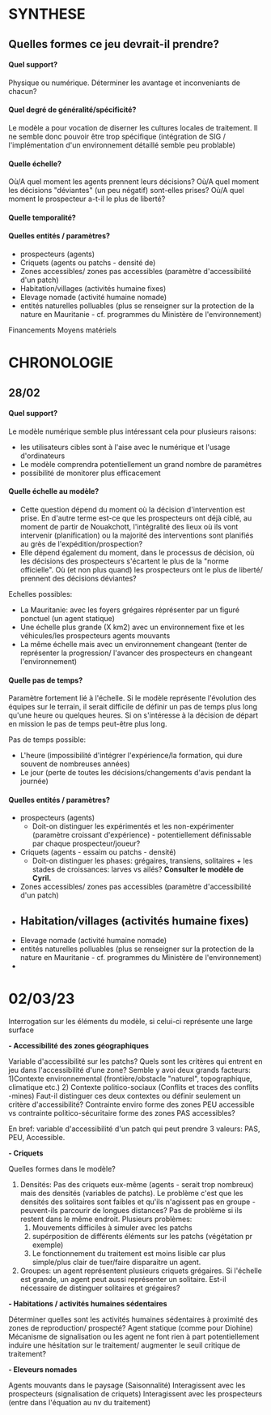 # SYNTHESE

## Quelles formes ce jeu devrait-il prendre? 

#### Quel support? 
Physique ou numérique. Déterminer les avantage et inconveniants de chacun?  

#### Quel degré de généralité/spécificité? 
Le modèle a pour vocation de diserner les cultures locales de traitement. Il ne semble donc pouvoir être trop spécifique (intégration de SIG / l'implémentation d'un environnement détaillé semble peu problable)

#### Quelle échelle? 
Où/A quel moment les agents prennent leurs décisions? 
Où/A quel moment les décisions "déviantes" (un peu négatif) sont-elles prises? 
Où/A quel moment le prospecteur a-t-il le plus de liberté? 

#### Quelle temporalité? 

#### Quelles entités / paramètres?
- prospecteurs (agents)
- Criquets (agents ou patchs - densité de)
- Zones accessibles/ zones pas accessibles (paramètre d'accessibilité d'un patch)
- Habitation/villages (activités humaine fixes)
- Elevage nomade (activité humaine nomade)
- entités naturelles polluables (plus se renseigner sur la protection de la nature en Mauritanie - cf. programmes du Ministère de l'environnement)

Financements 
Moyens matériels 



# CHRONOLOGIE 

## 28/02 

#### Quel support? 

Le modèle numérique semble plus intéressant cela pour plusieurs raisons: 
- les utilisateurs cibles sont à l'aise avec le numérique et l'usage d'ordinateurs 
- Le modèle comprendra potentiellement un grand nombre de paramètres
- possibilité de monitorer plus efficacement

#### Quelle échelle au modèle? 

- Cette question dépend du moment où la décision d'intervention est prise. En d'autre terme est-ce que les prospecteurs ont déjà ciblé, au moment de partir de Nouakchott, l'intégralité des lieux où ils vont intervenir (planification) ou la majorité des interventions sont planifiés au grès de l'expédition/prospection? 
- Elle dépend également du moment, dans le processus de décision, où les décisions des prospecteurs s'écartent le plus de la "norme officielle". Où (et non plus quand) les prospecteurs ont le plus de liberté/ prennent des décisions déviantes? 

Echelles possibles: 
- La Mauritanie: avec les foyers grégaires réprésenter par un figuré ponctuel (un agent statique)
- Une échelle plus grande (X km2) avec un environnement fixe et les véhicules/les prospecteurs agents mouvants
- La même échelle mais avec un environnement changeant (tenter de représenter la progression/ l'avancer des prospecteurs en changeant l'environnement)

#### Quelle pas de temps? 

Paramètre fortement lié à l'échelle. Si le modèle représente l'évolution des équipes sur le terrain, il serait difficile de définir un pas de temps plus long qu'une heure ou quelques heures. Si on s'intéresse à la décision de départ en mission le pas de temps peut-être plus long. 

Pas de temps possible: 
- L'heure (impossibilité d'intégrer l'expérience/la formation, qui dure souvent de nombreuses années)
- Le jour (perte de toutes les décisions/changements d'avis pendant la journée)

#### Quelles entités / paramètres?
- prospecteurs (agents)
	- Doit-on distinguer les expérimentés et les non-expérimenter (paramètre croissant d'expérience) - potentiellement définissable par chaque prospecteur/joueur? 
- Criquets (agents - essaim ou patchs - densité)
	- Doit-on distinguer les phases: grégaires, transiens, solitaires + les stades de croissances: larves vs ailés? **Consulter le modèle de Cyril.** 
- Zones accessibles/ zones pas accessibles (paramètre d'accessibilité d'un patch)
- Habitation/villages (activités humaine fixes)
	- 
- Elevage nomade (activité humaine nomade)
- entités naturelles polluables (plus se renseigner sur la protection de la nature en Mauritanie - cf. programmes du Ministère de l'environnement)
- 

# 02/03/23

Interrogation sur les éléments du modèle, si celui-ci représente une large surface

**- Accessibilité des zones géographiques**

Variable d'accessibilité sur les patchs?
Quels sont les critères qui entrent en jeu dans l'accessibilité d'une zone? Semble y avoi deux grands facteurs: 1)Contexte environnemental (frontière/obstacle "naturel", topographique, climatique etc.) 2) Contexte politico-sociaux (Conflits et traces des conflits -mines) Faut-il distinguer ces deux contextes ou définir seulement un critère d'accessibilité? Contrainte enviro forme des zones PEU accessible vs contrainte politico-sécuritaire forme des zones PAS accessibles? 

En bref: variable d'accessibilité d'un patch qui peut prendre 3 valeurs: PAS, PEU, Accessible.


**- Criquets**

Quelles formes dans le modèle? 
1) Densités: Pas des criquets eux-même (agents - serait trop nombreux) mais des densités (variables de patchs). Le problème c'est que les densités des solitaires sont faibles et qu'ils n'agissent pas en groupe - peuvent-ils parcourir de longues distances? Pas de problème si ils restent dans le même endroit. Plusieurs problèmes: 
	1) Mouvements difficiles à simuler avec les patchs
	2) supérposition de différents éléments sur les patchs (végétation pr exemple)
	3) Le fonctionnement du traitement est moins lisible car plus simple/plus clair de tuer/faire disparaitre un agent. 
2) Groupes: un agent représentent plusieurs criquets grégaires. Si l'échelle est grande, un agent peut aussi représenter un solitaire. Est-il nécessaire de distinguer solitaires et grégaires? 

**- Habitations / activités humaines sédentaires** 

Déterminer quelles sont les activités humaines sédentaires à proximité des zones de reproduction/ prospecté? 
Agent statique (comme pour Diohine)
Mécanisme de signalisation ou les agent ne font rien à part potentiellement induire une hésitation sur le traitement/ augmenter le seuil critique de traitement? 

**- Eleveurs nomades** 

Agents mouvants dans le paysage (Saisonnalité)
Interagissent avec les prospecteurs (signalisation de criquets)
Interagissent avec les prospecteurs (entre dans l'équation au nv du traitement)









